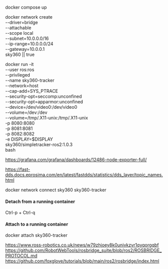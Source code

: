 docker compose up

docker network create \
  --driver=bridge \
  --attachable \
  --scope local \
  --subnet=10.0.0.0/16 \
  --ip-range=10.0.0.0/24 \
  --gateway=10.0.0.1 \
  sky360 || true

docker run -it \
  --user ros:ros \
  --privileged \
  --name sky360-tracker \
  --network=host \
  --cap-add=SYS_PTRACE \
  --security-opt=seccomp:unconfined \
  --security-opt=apparmor:unconfined \
  --device=/dev/video0:/dev/video0 \
  --volume=/dev:/dev \
  --volume=/tmp/.X11-unix:/tmp/.X11-unix \
  -p 8080:8080 \
  -p 8081:8081 \
  -p 8082:8082 \
  -e DISPLAY=$DISPLAY \
  sky360/simpletracker-ros2:1.0.3 \
  bash

https://grafana.com/grafana/dashboards/12486-node-exporter-full/

https://fast-dds.docs.eprosima.com/en/latest/fastdds/statistics/dds_layer/topic_names.html

docker network connect sky360 sky360-tracker

#### Detach from a running container
Ctrl-p + Ctrl-q

#### Attach to a running container
docker attach sky360-tracker


https://www.ross-robotics.co.uk/news/w79zhjoey8k0univkzvr1qyqorgqbf
https://github.com/RobotWebTools/rosbridge_suite/blob/ros2/ROSBRIDGE_PROTOCOL.md
https://github.com/foxglove/tutorials/blob/main/ros2/rosbridge/index.html